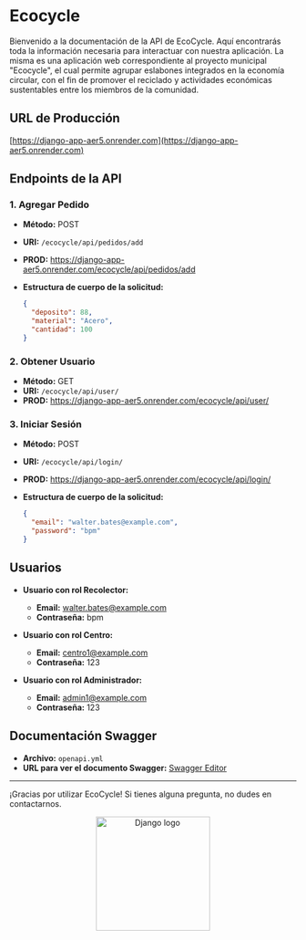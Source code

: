 # Ecocycle
Bienvenido a la documentación de la API de EcoCycle. Aquí encontrarás toda la información necesaria para interactuar con nuestra aplicación.
La misma es una aplicación web correspondiente al proyecto municipal "Ecocycle", el cual permite agrupar eslabones integrados en la economía circular, con el fin de promover el reciclado y actividades económicas sustentables entre los miembros de la comunidad.


## URL de Producción

[https://django-app-aer5.onrender.com](https://django-app-aer5.onrender.com)

## Endpoints de la API

### 1. Agregar Pedido

- **Método:** POST  
- **URI:** `/ecocycle/api/pedidos/add`  
- **PROD:** https://django-app-aer5.onrender.com/ecocycle/api/pedidos/add
- **Estructura de cuerpo de la solicitud:**

    ```json
    {
      "deposito": 88,
      "material": "Acero",
      "cantidad": 100
    }
    ```

### 2. Obtener Usuario

- **Método:** GET  
- **URI:** `/ecocycle/api/user/`  
- **PROD:** https://django-app-aer5.onrender.com/ecocycle/api/user/

### 3. Iniciar Sesión

- **Método:** POST  
- **URI:** `/ecocycle/api/login/`  
- **PROD:** https://django-app-aer5.onrender.com/ecocycle/api/login/
- **Estructura de cuerpo de la solicitud:**

    ```json
    {
      "email": "walter.bates@example.com",
      "password": "bpm"
    }
    ```

## Usuarios

- **Usuario con rol Recolector:**
  - **Email:** walter.bates@example.com
  - **Contraseña:** bpm

- **Usuario con rol Centro:**
  - **Email:** centro1@example.com
  - **Contraseña:** 123

- **Usuario con rol Administrador:**
  - **Email:** admin1@example.com
  - **Contraseña:** 123

## Documentación Swagger

- **Archivo:** `openapi.yml`  
- **URL para ver el documento Swagger:** [Swagger Editor](https://editor.swagger.io/)

---

¡Gracias por utilizar EcoCycle! Si tienes alguna pregunta, no dudes en contactarnos.



<center>
    <img width="200" src="https://1000marcas.net/wp-content/uploads/2021/06/Django-Logo.png" alt="Django logo" />
</center>

